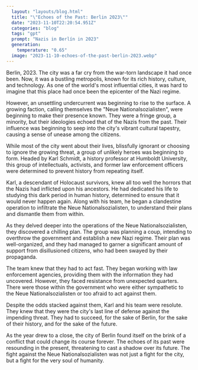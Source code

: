 ```yaml
---
  layout: "layouts/blog.html"
  title: "\"Echoes of the Past: Berlin 2023\""
  date: "2023-11-10T22:20:54.951Z"
  categories: "blog"
  tags: "gpt"
  prompt: "Nazis in Berlín in 2023"
  generation: 
    temperature: "0.65"
  image: "2023-11-10-echoes-of-the-past-berlin-2023.webp"
---
```

Berlin, 2023. The city was a far cry from the war-torn landscape it had once been. Now, it was a bustling metropolis, known for its rich history, culture, and technology. As one of the world's most influential cities, it was hard to imagine that this place had once been the epicenter of the Nazi regime. 

However, an unsettling undercurrent was beginning to rise to the surface. A growing faction, calling themselves the "Neue Nationalsozialisten", were beginning to make their presence known. They were a fringe group, a minority, but their ideologies echoed that of the Nazis from the past. Their influence was beginning to seep into the city's vibrant cultural tapestry, causing a sense of unease among the citizens.

While most of the city went about their lives, blissfully ignorant or choosing to ignore the growing threat, a group of unlikely heroes was beginning to form. Headed by Karl Schmidt, a history professor at Humboldt University, this group of intellectuals, activists, and former law enforcement officers were determined to prevent history from repeating itself.

Karl, a descendant of Holocaust survivors, knew all too well the horrors that the Nazis had inflicted upon his ancestors. He had dedicated his life to studying this dark period in human history, determined to ensure that it would never happen again. Along with his team, he began a clandestine operation to infiltrate the Neue Nationalsozialisten, to understand their plans and dismantle them from within.

As they delved deeper into the operations of the Neue Nationalsozialisten, they discovered a chilling plan. The group was planning a coup, intending to overthrow the government and establish a new Nazi regime. Their plan was well-organized, and they had managed to garner a significant amount of support from disillusioned citizens, who had been swayed by their propaganda.

The team knew that they had to act fast. They began working with law enforcement agencies, providing them with the information they had uncovered. However, they faced resistance from unexpected quarters. There were those within the government who were either sympathetic to the Neue Nationalsozialisten or too afraid to act against them.

Despite the odds stacked against them, Karl and his team were resolute. They knew that they were the city's last line of defense against the impending threat. They had to succeed, for the sake of Berlin, for the sake of their history, and for the sake of the future.

As the year drew to a close, the city of Berlin found itself on the brink of a conflict that could change its course forever. The echoes of its past were resounding in the present, threatening to cast a shadow over its future. The fight against the Neue Nationalsozialisten was not just a fight for the city, but a fight for the very soul of humanity.
